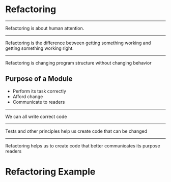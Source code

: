 Refactoring
===========

---

Refactoring is about human attention.

---

Refactoring is the difference between getting something working and getting something working right.

---

Refactoring is changing program structure without changing behavior

Purpose of a Module
-------------------

- Perform its task correctly
- Afford change
- Communicate to readers

---

We can all write correct code

---

Tests and other principles help us create code that can be changed

---

Refactoring helps us to create code that better communicates its purpose readers

Refactoring Example
===================
